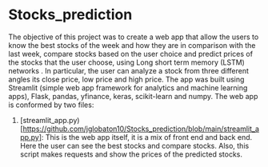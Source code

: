 # Stocks_prediction

The objective of this project was to create a web app that allow the users to  know the best stocks of the week and how they are in comparison with the last week, compare stocks based on the user choice and predict prices of the stocks that the user choose, using Long short term memory (LSTM) networks . In particular, the user can analyze a stock from  three different angles its close price, low price and high price. The app was built using Streamlit (simple web app framework for analytics and machine learning apps), Flask, pandas, yfinance, keras, scikit-learn and numpy. The web app is conformed by two files:

1. [streamlit_app.py)[https://github.com/jglobaton10/Stocks_prediction/blob/main/streamlit_app.py]: This is the web app itself, it is a mix of front end and back end. Here the user can see the best stocks and compare stocks. Also, this script makes requests and show the prices of the predicted stocks.  

